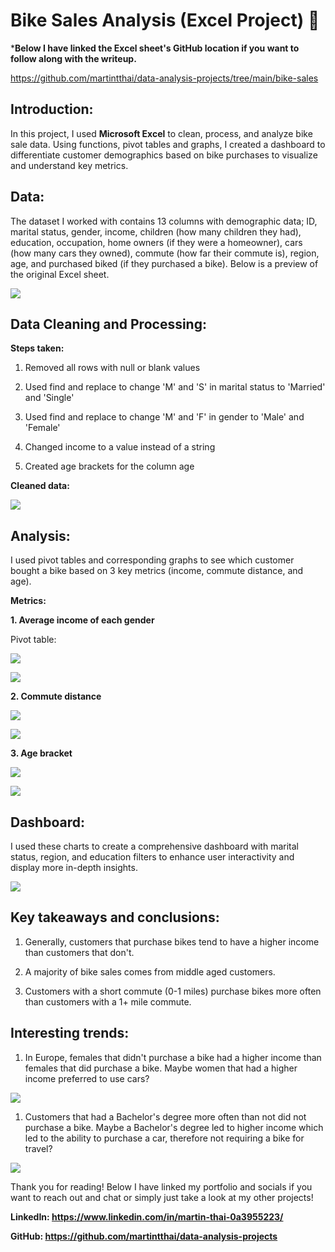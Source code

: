# Bike Sales Analysis (Excel Project) :mountain_bicyclist:

***Below I have linked the Excel sheet's GitHub location if you want to follow along with the writeup.**

<https://github.com/martintthai/data-analysis-projects/tree/main/bike-sales>

## Introduction:

In this project, I used **Microsoft Excel** to clean, process, and analyze bike sale data. Using functions, pivot tables and graphs, I created a dashboard to differentiate customer demographics based on bike purchases to visualize and understand key metrics.

## Data:

The dataset I worked with contains 13 columns with demographic data; ID, marital status, gender, income, children (how many children they had), education, occupation, home owners (if they were a homeowner), cars (how many cars they owned), commute (how far their commute is), region, age, and purchased biked (if they purchased a bike). Below is a preview of the original Excel sheet.

![](https://lh7-us.googleusercontent.com/2WdNW1QSCax5oOMHxVMy5pOlWY61l3ujLEG-wxjJrW99i1EyningFcg6rd3oaG7stG6-x1owAWkM0bpFkaUvraJP3BBmRXm9Amc4Ba_EsF2a4C5H5bjowsGiPOSiODtYNgpyj__6vK3efSn6IqVqum0)

## Data Cleaning and Processing:

**Steps taken:**

1.  Removed all rows with null or blank values

2.  Used find and replace to change 'M' and 'S' in marital status to 'Married' and 'Single'

3.  Used find and replace to change 'M' and 'F' in gender to 'Male' and 'Female'

4.  Changed income to a value instead of a string

5.  Created age brackets for the column age

**Cleaned data:**

![](https://lh7-us.googleusercontent.com/Lk1IOGl-KtOS9DushzfwDsyOZAN40ijmK6zZoKQqKm_lMNzbpEIicJaaKsPYfXVemh7kyPa-tR9sxPjKOk7ssPqK2AkwNqwOq2-gGl6-_lLemHDI8CnI0s-8lQNOLtaBwn8JDF6ZNiNOiEQ_N530W2U)

## Analysis:

I used pivot tables and corresponding graphs to see which customer bought a bike based on 3 key metrics (income, commute distance, and age).

**Metrics:**

**1.  Average income of each gender**

Pivot table:

![](https://lh7-us.googleusercontent.com/LMkWZsZnlw6q7q0PUnY9jGg4f82Byu3QSlg3NtbugQbMhEz2Qpu0W6tmJtDI05DGrMU7sSL-LAYvAQEWODPnFwMHpxV76PZmjhgrjh-I4p5eP9_tPR8EKxcD9EzHEH6arNn-NM7sHQ7mkrQORECSRQ4)

![](https://lh7-us.googleusercontent.com/SX6Vi8yvup5wogWzfImNmXRkWw1S-BpFKiYSdk_4cAtEa7rXThHYGJzjMyBWYjOTwUVAAiGa__HRht7UsZbHE2aH867O5TJHoF6s2xJY3T76gaqupQVHNeIMryMWC8rKo-hhCZm3e1zdtXUatBYjI5g)

**2.  Commute distance**

![](https://lh7-us.googleusercontent.com/z_RwqiEVo8E5b8F--tHOPNLB91vGzCo0aNizCfiiVfp7IKeXayRS95SG3R-BIdMbzZdJi0QQn6YHkNsrHwW46YwSozFE_0E5ZQ0yMqKuKHNcZ-J1pgYcq9O-JtiyWM0-YmQrjTK2ILzrQkOw3rCqeR4)

![](https://lh7-us.googleusercontent.com/c9nm_8FxbUODbcTK_tNUQ_ayTwiVXvOUtVLDnVvgGVM-is1Z8MggwqznmmCt-jnH1fSsbip5RmqdpmkdvwL6i_DUbKgNGPWXz9btulVhAsfuv6kbOqiI2qhT4p78QQ3HXPhF4kYKE0D-mGrhoACBUNE)

**3.  Age bracket**

![](https://lh7-us.googleusercontent.com/hDMAdlxOUMMmeyIEyP4iLUP8IJYqGga8b89dSM-Yvo1FTX5S7_ejA9ONvsr1nk0rrLX5V0aixzuY_tH6Hy746OgvdccGSP7bs6LxPeB6gRcdLgiP61sTgehn26zAkttBerZrTFlAOMRg6u56ZzchF7U)

![](https://lh7-us.googleusercontent.com/ChRpiAa0yz7vn_MQYKkqtSRNnvaDhkWM49uQrMZLpytlfQd_f4Ht3fOWDXjKtnmhL_zJl3Vw-ke-NHMtIBo0vUFD6EJCmFlCHYH73hF1EZpUWO2arhLDEP1lQEd3ygvesRTgEwFfuSRVA5SQ7dKIK7E)

## Dashboard:

I used these charts to create a comprehensive dashboard with marital status, region, and education filters to enhance user interactivity and display more in-depth insights.

![](https://lh7-us.googleusercontent.com/D2woUXJstwhsu6c_AHhnJ2UnRFg_iF9jS1p7KTlqCGUi2313-dJj9Nj1V3JsJxrBmi1S_FsLSBZxc0r_sg_VBItsLlK3FENDU7pSMrKRi97tbHjWQ7eP5mGEjQxTDw0LosXyQsTdsUihA-gmU5MQNe8)

## Key takeaways and conclusions:

1.  Generally, customers that purchase bikes tend to have a higher income than customers that don't.

2.  A majority of bike sales comes from middle aged customers.

3.  Customers with a short commute (0-1 miles) purchase bikes more often than customers with a 1+ mile commute.

## Interesting trends:

1.  In Europe, females that didn't purchase a bike had a higher income than females that did purchase a bike. Maybe women that had a higher income preferred to use cars?

![](https://lh7-us.googleusercontent.com/AJcLzCBkYVBSIAngs8TbWGfPmafbDeeSUgeegPvmq25N__H90Kj8Pz91tmWO08oSC7fUc2ok_Oqe9i9t8FAOH2nUSZ3ubigdyWOC2nMZu0UDJHOsWGDjAr50Y1O6GovV299jvJWe51grZGRYjqTu_l0)

1.  Customers that had a Bachelor's degree more often than not did not purchase a bike. Maybe a Bachelor's degree led to higher income which led to the ability to purchase a car, therefore not requiring a bike for travel?

![](https://lh7-us.googleusercontent.com/Rrn5iL_cwsdiZEPDkLcUj3SRzVi5Ut7ataYu9xahiPSAwLQNLLls5E2HddoH6dZPTWqxGEAJh2f74_ZXIE7895TFCiWN7nNO4mMPaCfuixqYXJcR0cvF9k7uTYovm8_ZwDbwUdAxygePc3xy6R3uQHI)

Thank you for reading! Below I have linked my portfolio and socials if you want to reach out and chat or simply just take a look at my other projects!

**LinkedIn: <https://www.linkedin.com/in/martin-thai-0a3955223/>**

**GitHub: <https://github.com/martintthai/data-analysis-projects>**
